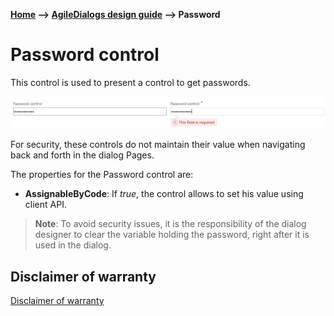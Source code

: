 __[Home](/) --> [AgileDialogs design guide](/guides/AgileDialogs-DesignGuide.md) --> Password__

# Password control

This control is used to present a control to get passwords.

![](../media/AgileDialogsDesignGuide/Password_01.png)

For security, these controls do not maintain their value when navigating back
and forth in the dialog Pages.

The properties for the Password control are:

-   **AssignableByCode**: If *true*, the control allows to set his value using client API.

> __Note__: To avoid security issues, it is the responsibility of the dialog designer
to clear the variable holding the password, right after it is used in the
dialog.

## Disclaimer of warranty

[Disclaimer of warranty](DisclaimerOfWarranty.md)

